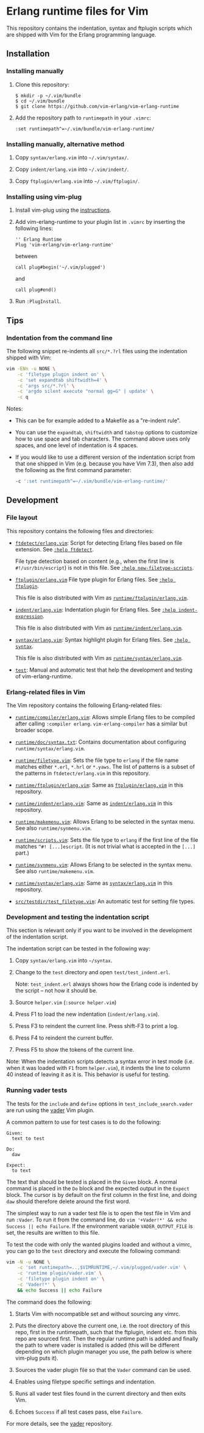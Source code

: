 # Erlang runtime files for Vim

This repository contains the indentation, syntax and ftplugin scripts which are
shipped with Vim for the Erlang programming language.

## Installation

### Installing manually

1.  Clone this repository:

    ```
    $ mkdir -p ~/.vim/bundle
    $ cd ~/.vim/bundle
    $ git clone https://github.com/vim-erlang/vim-erlang-runtime
    ```

2.  Add the repository path to `runtimepath` in your `.vimrc`:

    ```
    :set runtimepath^=~/.vim/bundle/vim-erlang-runtime/
    ```

### Installing manually, alternative method

1.  Copy `syntax/erlang.vim` into `~/.vim/syntax/`.

2.  Copy `indent/erlang.vim` into `~/.vim/indent/`.

3.  Copy `ftplugin/erlang.vim` into `~/.vim/ftplugin/`.

### Installing using vim-plug

1.  Install vim-plug using the [instructions][vim-plug].

2.  Add vim-erlang-runtime to your plugin list in `.vimrc` by inserting the
    following lines:

    ```
    '' Erlang Runtime
    Plug 'vim-erlang/vim-erlang-runtime'
    ```

    between

    ```
    call plug#begin('~/.vim/plugged')
    ```

    and

    ```
    call plug#end()
    ```

3.  Run `:PlugInstall`.

## Tips

### Indentation from the command line

The following snippet re-indents all `src/*.?rl` files using the indentation
shipped with Vim:

```bash
vim -ENn -u NONE \
    -c 'filetype plugin indent on' \
    -c 'set expandtab shiftwidth=4' \
    -c 'args src/*.?rl' \
    -c 'argdo silent execute "normal gg=G" | update' \
    -c q
```

Notes:

-   This can be for example added to a Makefile as a "re-indent rule".

-   You can use the `expandtab`, `shiftwidth` and `tabstop` options to customize
    how to use space and tab characters. The command above uses only spaces, and
    one level of indentation is 4 spaces.

-   If you would like to use a different version of the indentation script from
    that one shipped in Vim (e.g. because you have Vim 7.3), then also add the
    following as the first command parameter:

    ```bash
    -c ':set runtimepath^=~/.vim/bundle/vim-erlang-runtime/'
    ```

## Development

### File layout

This repository contains the following files and directories:

<!-- If you edit the list, please maintain the alphabetical order. -->

*   [`ftdetect/erlang.vim`]: Script for detecting Erlang files based on file
    extension. See [`:help ftdetect`].

    File type detection based on content (e.g., when the first line
    is `#!/usr/bin/escript`) is not in this file. See
    [`:help new-filetype-scripts`].

*   [`ftplugin/erlang.vim`] File type plugin for Erlang files. See
    [`:help ftplugin`].

    This file is also distributed with Vim as
    [`runtime/ftplugin/erlang.vim`][vim-src/runtime/ftplugin/erlang.vim].

*   [`indent/erlang.vim`]: Indentation plugin for Erlang files. See
    [`:help indent-expression`].

    This file is also distributed with Vim as
    [`runtime/indent/erlang.vim`][vim-src/runtime/indent/erlang.vim].

*   [`syntax/erlang.vim`]: Syntax highlight plugin for Erlang files. See
    [`:help syntax`].

    This file is also distributed with Vim as
    [`runtime/syntax/erlang.vim`][vim-src/runtime/syntax/erlang.vim].

*   [`test`]: Manual and automatic test that help the development and testing of
    vim-erlang-runtime.

### Erlang-related files in Vim

The Vim repository contains the following Erlang-related files:

<!-- If you edit the list, please maintain the alphabetical order. -->

*   [`runtime/compiler/erlang.vim`][vim-src/runtime/compiler/erlang.vim]:
    Allows simple Erlang files to be compiled after calling `:compiler erlang`.
    `vim-erlang-compiler` has a similar but broader scope.

*   [`runtime/doc/syntax.txt`][vim-src/runtime/doc/syntax.txt]:
    Contains documentation about configuring `runtime/syntax/erlang.vim`.

*   [`runtime/filetype.vim`][vim-src/runtime/filetype.vim]:
    Sets the file type to `erlang` if the file name matches either `*.erl`,
    `*.hrl` or `*.yaws`. The list of patterns is a subset of the patterns in
    `ftdetect/erlang.vim` in this repository.

*   [`runtime/ftplugin/erlang.vim`][vim-src/runtime/ftplugin/erlang.vim]:
    Same as [`ftplugin/erlang.vim`] in this repository.

*   [`runtime/indent/erlang.vim`][vim-src/runtime/indent/erlang.vim]:
    Same as [`indent/erlang.vim`] in this repository.

*   [`runtime/makemenu.vim`][vim-src/runtime/makemenu.vim]:
    Allows Erlang to be selected in the syntax menu. See also
    `runtime/synmenu.vim`.

*   [`runtime/scripts.vim`][vim-src/runtime/scripts.vim]:
    Sets the file type to `erlang` if the first line of the file matches
    `^#! [...]escript`. (It is not trivial what is accepted in the `[...]`
    part.)

*   [`runtime/synmenu.vim`][vim-src/runtime/synmenu.vim]:
    Allows Erlang to be selected in the syntax menu. See also
    `runtime/makemenu.vim`.

*   [`runtime/syntax/erlang.vim`][vim-src/runtime/syntax/erlang.vim]:
    Same as [`syntax/erlang.vim`] in this repository.

*   [`src/testdir/test_filetype.vim`][vim-src/src/testdir/test_filetype.vim]:
    An automatic test for setting file types.

### Development and testing the indentation script

This section is relevant only if you want to be involved in the development of
the indentation script.

The indentation script can be tested in the following way:

1.  Copy `syntax/erlang.vim` into `~/syntax`.

2.  Change to the `test` directory and open `test/test_indent.erl`.

    Note: `test_indent.erl` always shows how the Erlang code is indented by the
    script – not how it should be.

3.  Source `helper.vim` (`:source helper.vim`)

4.  Press F1 to load the new indentation (`indent/erlang.vim`).

5.  Press F3 to reindent the current line. Press shift-F3 to print a log.

6.  Press F4 to reindent the current buffer.

7.  Press F5 to show the tokens of the current line.

Note: When the indentation scripts detects a syntax error in test mode (i.e.
when it was loaded with `F1` from `helper.vim`), it indents the line to column
40 instead of leaving it as it is. This behavior is useful for testing.

### Running vader tests

The tests for the `include` and `define` options in `test_include_search.vader`
are run using the [vader][vader] Vim plugin.

A common pattern to use for test cases is to do the following:

```vim
Given:
  text to test

Do:
  daw

Expect:
  to text
```

The text that should be tested is placed in the `Given` block. A normal command
is placed in the `Do` block and the expected output in the `Expect` block. The
cursor is by default on the first column in the first line, and doing `daw`
should therefore delete around the first word.

The simplest way to run a vader test file is to open the test file in Vim and
run `:Vader`. To run it from the command line, do `vim '+Vader!*' && echo
Success || echo Failure`. If the environment variable `VADER_OUTPUT_FILE` is
set, the results are written to this file.

To test the code with only the wanted plugins loaded and without a vimrc, you
can go to the `test` directory and execute the following command:

```bash
vim -N -u NONE \
    -c 'set runtimepath=..,$VIMRUNTIME,~/.vim/plugged/vader.vim' \
    -c 'runtime plugin/vader.vim' \
    -c 'filetype plugin indent on' \
    -c 'Vader!*' \
    && echo Success || echo Failure
```

The command does the following:

1.  Starts Vim with nocompatible set and without sourcing any vimrc.

2.  Puts the directory above the current one, i.e. the root directory of this
    repo, first in the runtimepath, such that the ftplugin, indent etc. from
    this repo are sourced first. Then the regular runtime path is added and
    finally the path to where vader is installed is added (this will be
    different depending on which plugin manager you use, the path below is where
    vim-plug puts it).

3.  Sources the vader plugin file so that the `Vader` command can be used.

4.  Enables using filetype specific settings and indentation.

5.  Runs all vader test files found in the current directory and then exits Vim.

6.  Echoes `Success` if all test cases pass, else `Failure`.

For more details, see the [vader][vader] repository.

<!-- If you modify the list below, please maintain the order with `:sort i`. -->

[`:help ftdetect`]: https://vimhelp.org/filetype.txt.html#ftdetect
[`:help ftplugin`]: https://vimhelp.org/usr_41.txt.html#ftplugin
[`:help indent-expression`]: https://vimhelp.org/indent.txt.html#indent-expression
[`:help new-filetype-scripts`]: https://vimhelp.org/filetype.txt.html#new-filetype-scripts
[`:help syntax`]: https://vimhelp.org/syntax.txt.html#syntax
[`ftdetect/erlang.vim`]: ftdetect/erlang.vim
[`ftplugin/erlang.vim`]: ftplugin/erlang.vim
[`indent/erlang.vim`]: indent/erlang.vim
[`syntax/erlang.vim`]: syntax/erlang.vim
[`test`]: test
[vader]: https://github.com/junegunn/vader.vim
[vim-plug]: https://github.com/junegunn/vim-plug
[vim-src/runtime/compiler/erlang.vim]: https://github.com/vim/vim/blob/master/runtime/compiler/erlang.vim
[vim-src/runtime/doc/syntax.txt]: https://github.com/vim/vim/blob/master/runtime/doc/syntax.txt
[vim-src/runtime/filetype.vim]: https://github.com/vim/vim/blob/master/runtime/filetype.vim
[vim-src/runtime/ftplugin/erlang.vim]: https://github.com/vim/vim/blob/master/runtime/ftplugin/erlang.vim
[vim-src/runtime/indent/erlang.vim]: https://github.com/vim/vim/blob/master/runtime/indent/erlang.vim
[vim-src/runtime/makemenu.vim]: https://github.com/vim/vim/blob/master/runtime/makemenu.vim
[vim-src/runtime/scripts.vim]: https://github.com/vim/vim/blob/master/runtime/scripts.vim
[vim-src/runtime/synmenu.vim]: https://github.com/vim/vim/blob/master/runtime/synmenu.vim
[vim-src/runtime/syntax/erlang.vim]: https://github.com/vim/vim/blob/master/runtime/syntax/erlang.vim
[vim-src/src/testdir/test_filetype.vim]: https://github.com/vim/vim/blob/master/src/testdir/test_filetype.vim
